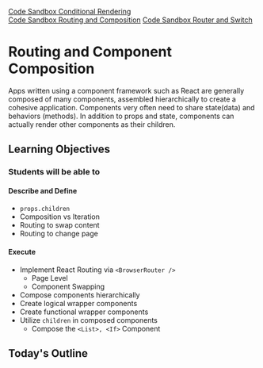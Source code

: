 [Code Sandbox Conditional Rendering](https://codesandbox.io/s/conditionalrendering-v5u51)  
[Code Sandbox Routing and Composition](https://codesandbox.io/s/class29-demo-routing-comp-5vqk3)
[Code Sandbox Router and Switch](https://codesandbox.io/s/router-switch-tg0wk) 

# Routing and Component Composition

Apps written using a component framework such as React are generally composed of many components, assembled hierarchically to create a cohesive application. Components very often need to share state(data) and behaviors (methods). In addition to props and state, components can actually render other components as their children.

## Learning Objectives

### Students will be able to

#### Describe and Define

- `props.children`
- Composition vs Iteration
- Routing to swap content
- Routing to change page

#### Execute

- Implement React Routing via `<BrowserRouter />`
  - Page Level
  - Component Swapping
- Compose components hierarchically
- Create logical wrapper components
- Create functional wrapper components
- Utilize `children` in composed components
  - Compose the `<List>, <If>` Component

## Today's Outline

<!-- To Be Completed By Instructor -->